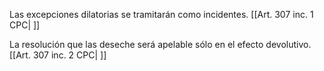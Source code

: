 Las excepciones dilatorias se tramitarán como incidentes. [[Art. 307 inc. 1 CPC| ]]

La resolución que las deseche será apelable sólo en el efecto devolutivo. [[Art. 307 inc. 2 CPC| ]]